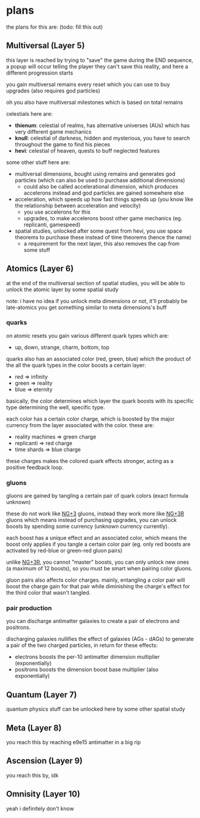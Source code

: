 # plans
the plans for this are: (todo: fill this out)

## Multiversal (Layer 5)
this layer is reached by trying to "save" the game during the END sequence, a popup will occur telling the player they can't save this reality, and here a different progression starts

you gain multiversal remains every reset which you can use to buy upgrades (also requires god particles)

oh you also have multiversal milestones which is based on total remains

celestials here are:
- **thienum**: celestial of realms, has alternative universes (AUs) which has very different game mechanics
- **knull**: celestial of darkness, hidden and mysterious, you have to search throughout the game to find his pieces
- **hevi**: celestial of heaven, quests to buff neglected features

some other stuff here are:
- multiversal dimensions, bought using remains and generates god particles (which can also be used to purchase additional dimensions)
  - could also be called accelerational dimension, which produces accelerons instead and god particles are gained somewhere else
- acceleration, which speeds up how fast things speeds up (you know like the relationship between acceleration and velocity)
  - you use accelerons for this
  - upgrades, to make accelerons boost other game mechanics (eg. replicanti, gamespeed)
- spatial studies, unlocked after some quest from hevi, you use space theorems to purchase these instead of time theorems (hence the name)
  - a requirement for the next layer, this also removes the cap from some stuff

## Atomics (Layer 6)
at the end of the multiversal section of spatial studies, you will be able to unlock the atomic layer by some spatial study

note: i have no idea if you unlock meta dimensions or not, it'll probably be late-atomics you get something similar to meta dimensions's buff

### quarks
on atomic resets you gain various different quark types which are:
- up, down, strange, charm, bottom, top

quarks also has an associated color (red, green, blue) which the product of the all the quark types in the color boosts a certain layer:
- red => infinity
- green => reality
- blue => eternity

basically, the color determines which layer the quark boosts with its specific type determining the well, specific type.

each color has a certain color charge, which is boosted by the major currency from the layer associated with the color. these are:
- reality machines => green charge
- replicanti => red charge
- time shards => blue charge

these charges makes the colored quark effects stronger, acting as a positive feedback loop.

### gluons
gluons are gained by tangling a certain pair of quark colors (exact formula unknown)

these do not work like [NG+3](https://raw.githack.com/aarextiaokhiao/NG-plus-3/v2.3.1-Ghost-R/index.html) gluons, instead they work more like [NG+3R](https://aarextiaokhiao.github.io/IvarK.github.io/) gluons which means instead of purchasing upgrades, you can unlock boosts by spending some currency (unknown currency currently).

each boost has a unique effect and an associated color, which means the boost only applies if you tangle a certain color pair (eg. only red boosts are activated by red-blue or green-red gluon pairs)

unlike [NG+3R](https://aarextiaokhiao.github.io/IvarK.github.io/), you cannot "master" boosts, you can only unlock new ones (a maximum of 12 boosts), so you must be smart when pairing color gluons.

gluon pairs also affects color charges. mainly, entangling a color pair will boost the charge gain for that pair while diminishing the charge's effect for the third color that wasn't tangled.

### pair production
you can discharge antimatter galaxies to create a pair of electrons and positrons.

discharging galaxies nullifies the effect of galaxies (AGs - dAGs) to generate a pair of the two charged particles, in return for these effects:
- electrons boosts the per-10 antimatter dimension multiplier (exponentially)
- positrons boosts the dimension boost base multiplier (also exponentially)

## Quantum (Layer 7)
quantum physics stuff can be unlocked here by some other spatial study

## Meta (Layer 8)
you reach this by reaching e9e15 antimatter in a big rip

## Ascension (Layer 9)
you reach this by, idk

## Omnisity (Layer 10)
yeah i definitely don't know
